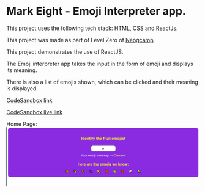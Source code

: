 # Mark Eight - Emoji Interpreter app. 

This project uses the following tech stack: HTML, CSS and ReactJs. 

This project was made as part of Level Zero of [Neogcamp](www.neog.camp).

This project demonstrates the use of ReactJS. 

The Emoji interpreter app takes the input in the form of emoji and displays its meaning. 

There is also a list of emojis shown, which can be clicked and their meaning is displayed.

[CodeSandbox link](https://codesandbox.io/s/fruit-emoji-interpreter-tgpx92)

[CodeSandbox live link](https://tgpx92.csb.app/)

Home Page:
![Home page](https://github.com/swapnilbawane/react-emojiv1/blob/main/screenshots/m8-home.png?raw=true)

